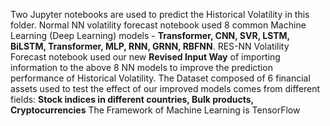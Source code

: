 Two Jupyter notebooks are used to predict the Historical Volatility in this folder.
Normal NN volatility forecast notebook used 8 common Machine Learning (Deep Learning) models - **Transformer, CNN, SVR, LSTM, BiLSTM, Transformer, MLP, RNN, GRNN, RBFNN**.
RES-NN Volatility Forecast notebook used our new **Revised Input Way** of importing information to the above 8 NN models to improve the prediction performance of Historical Volatility.
The Dataset composed of 6 financial assets used to test the effect of our improved models comes from different fields: **Stock indices in different countries, Bulk products, Cryptocurrencies**
The Framework of Machine Learning is TensorFlow
